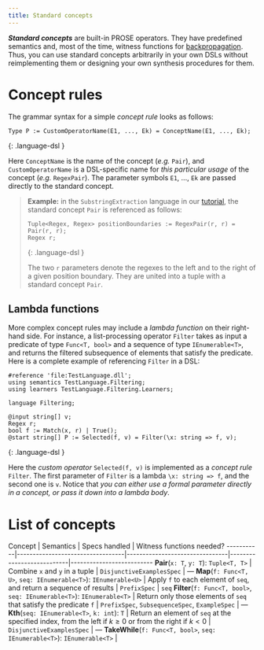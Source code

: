 ```yaml
---
title: Standard concepts
---
```


***Standard concepts*** are built-in PROSE operators.
They have predefined semantics and, most of the time, witness functions for [backpropagation]({{site.baseurl}}/documenation/prose/backpropagation).
Thus, you can use standard concepts arbitrarily in your own DSLs without reimplementing them or designing your own synthesis procedures for them.

# Concept rules

The grammar syntax for a simple *concept rule* looks as follows:

```
Type P := CustomOperatorName(E1, ..., Ek) = ConceptName(E1, ..., Ek);
```
{: .language-dsl }

Here `ConceptName` is the name of the concept (*e.g.* `Pair`), and `CustomOperatorName` is a DSL-specific name for *this particular usage* of the concept (*e.g.* `RegexPair`).
The parameter symbols `E1`, $...$, `Ek` are passed directly to the standard concept.

> **Example:** in the `SubstringExtraction` language in our [tutorial]({{site.baseurl}}/documentation/prose/tutorial), the standard concept `Pair` is referenced as follows:
>
> ```
> Tuple<Regex, Regex> positionBoundaries := RegexPair(r, r) = Pair(r, r);
> Regex r;
> ```
> {: .language-dsl }
>
> The two `r` parameters denote the regexes to the left and to the right of a given position boundary. They are united into a tuple with a standard concept `Pair`.

## Lambda functions

More complex concept rules may include a *lambda function* on their right-hand side.
For instance, a list-processing operator `Filter` takes as input a predicate of type `Func<T, bool>` and a sequence of type `IEnumerable<T>`, and returns the filtered subsequence of elements that satisfy the predicate.
Here is a complete example of referencing `Filter` in a DSL:

```
#reference 'file:TestLanguage.dll';
using semantics TestLanguage.Filtering;
using learners TestLanguage.Filtering.Learners;

language Filtering;

@input string[] v;
Regex r;
bool f := Match(x, r) | True();
@start string[] P := Selected(f, v) = Filter(\x: string => f, v);
```
{: .language-dsl }

Here the *custom operator* `Selected(f, v)` is implemented as a *concept rule* `Filter`.
The first parameter of `Filter` is a lambda `\x: string => f`, and the second one is `v`.
Notice that *you can either use a formal parameter directly in a concept, or pass it down into a lambda body*.

# List of concepts

Concept                                           | Semantics                      | Specs handled             | Witness functions needed?
-----------|----------------------------------|--------------------------------|---------------------------|--------------------------
**Pair**(`x: T`, `y: T`): `Tuple<T, T>`    | Combine `x` and `y` in a tuple | `DisjunctiveExamplesSpec` | &mdash;
**Map**(`f: Func<T, U>`, `seq: IEnumerable<T>`): `IEnumerable<U>` | Apply `f` to each element of `seq`, and return a sequence of results | `PrefixSpec` | `seq`
**Filter**(`f: Func<T, bool>`, `seq: IEnumerable<T>`): `IEnumerable<T>` | Return only those elements of `seq` that satisfy the predicate `f` | `PrefixSpec`, `SubsequenceSpec`, `ExampleSpec` | &mdash;
**Kth**(`seq: IEnumerable<T>`, `k: int`): `T` | Return an element of `seq` at the specified index, from the left if $k \ge 0$ or from the right if $k < 0$ | `DisjunctiveExamplesSpec` | &mdash;
**TakeWhile**(`f: Func<T, bool>`, `seq: IEnumerable<T>`): `IEnumerable<T>` | 








